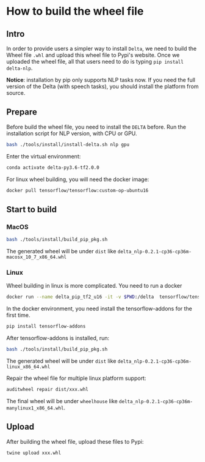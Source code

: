 # How to build the wheel file

## Intro

In order to provide users a simpler way to install `Delta`, we need to
build the Wheel file `.whl` and upload this wheel file to Pypi's
website. Once we uploaded the wheel file, all that users need to do is
typing `pip install delta-nlp`.

**Notice**: installation by pip only supports NLP tasks now. If you need the
full version of the Delta (with speech tasks), you should install the
platform from source.

## Prepare

Before build the wheel file, you need to install the `DELTA` before. Run the installation script for NLP version, with CPU or GPU.

```bash
bash ./tools/install/install-delta.sh nlp gpu
```

Enter the virtual environment:

```bash
conda activate delta-py3.6-tf2.0.0
```

For linux wheel building, you will need the docker image:

```bash
docker pull tensorflow/tensorflow:custom-op-ubuntu16
```

## Start to build

### MacOS

```bash
bash ./tools/install/build_pip_pkg.sh
```

The generated wheel will be under `dist` like
`delta_nlp-0.2.1-cp36-cp36m-macosx_10_7_x86_64.whl`

### Linux

Wheel building in linux is more complicated. You need to run a docker 

```bash
docker run --name delta_pip_tf2_u16 -it -v $PWD:/delta  tensorflow/tensorflow:custom-op-ubuntu16 /bin/bash
```

In the docker environment, you need install the tensorflow-addons for the first time.

```bash
pip install tensorflow-addons
```

After tensorflow-addons is installed, run:

```bash
bash ./tools/install/build_pip_pkg.sh
```

The generated wheel will be under `dist` like
`delta_nlp-0.2.1-cp36-cp36m-linux_x86_64.whl`

Repair the wheel file for multiple linux platform support:

```bash
auditwheel repair dist/xxx.whl
```

The final wheel will be under `wheelhouse` like
`delta_nlp-0.2.1-cp36-cp36m-manylinux1_x86_64.whl`.

## Upload

After building the wheel file, upload these files to Pypi:

```
twine upload xxx.whl
```

